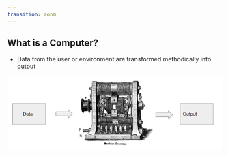 ```yaml
---
transition: zoom
---
```


## What is a Computer?

- Data from the user or environment are transformed methodically into output

<!-- Chris Tralie -->
<img src="./images/dataflow.png" />